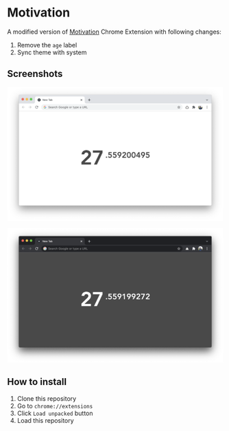 # Motivation

A modified version of [Motivation](https://chrome.google.com/webstore/detail/motivation/ofdgfpchbidcgncgfpdlpclnpaemakoj) Chrome Extension with following changes:

1. Remove the `age` label
2. Sync theme with system

## Screenshots

![Light](/images/light.png)

![Dark](/images/dark.png)

## How to install

1. Clone this repository
2. Go to `chrome://extensions`
3. Click `Load unpacked` button
4. Load this repository
